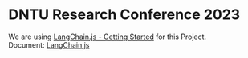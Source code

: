 # DNTU Research Conference 2023
 
We are using [LangChain.js - Getting Started](https://langchainers.hashnode.dev/getting-started-with-langchainjs) for this Project.
<br>
Document: [LangChain.js](https://js.langchain.com/docs/)
